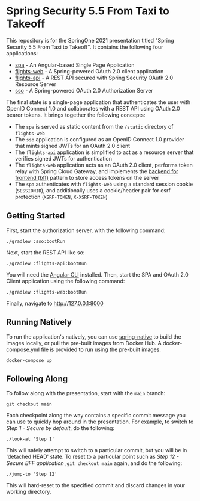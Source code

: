 Spring Security 5.5 From Taxi to Takeoff
==

This repository is for the SpringOne 2021 presentation titled "Spring Security 5.5 From Taxi to Takeoff".
It contains the following four applications:

* [spa](/spa) - An Angular-based Single Page Application
* [flights-web](/flights-web) - A Spring-powered OAuth 2.0 client application
* [flights-api](/flights-api) - A REST API secured with Spring Security OAuth 2.0 Resource Server
* [sso](/sso) - A Spring-powered OAuth 2.0 Authorization Server

The final state is a single-page application that authenticates the user with OpenID Connect 1.0 and collaborates with a REST API using OAuth 2.0 bearer tokens. It brings together the following concepts:

* The `spa` is served as static content from the `/static` directory of `flights-web`
* The `sso` application is configured as an OpenID Connect 1.0 provider that mints signed JWTs for an OAuth 2.0 client
* The `flights-api` application is simplified to act as a resource server that verifies signed JWTs for authentication
* The `flights-web` application acts as an OAuth 2.0 client, performs token relay with Spring Cloud Gateway, and implements the [backend for frontend (bff)](https://www.ietf.org/id/draft-bertocci-oauth2-tmi-bff-01.html) pattern to store access tokens on the server
* The `spa` authenticates with `flights-web` using a standard session cookie (`SESSIONID`), and additionally uses a cookie/header pair for csrf protection (`XSRF-TOKEN`, `X-XSRF-TOKEN`)

Getting Started
--

First, start the authorization server, with the following command:

```shell
./gradlew :sso:bootRun
```

Next, start the REST API like so:

```shell
./gradlew :flights-api:bootRun
```

You will need the [Angular CLI](https://angular.io/cli) installed.
Then, start the SPA and OAuth 2.0 Client application using the following command:

```shell
./gradlew :flights-web:bootRun
```

Finally, navigate to http://127.0.0.1:8000

Running Natively
--

To run the application's natively, you can use [spring-native](https://docs.spring.io/spring-native/docs/current/reference/htmlsingle/#getting-started-native-image) to build the images locally, or pull the pre-built images from Docker Hub. A docker-compose.yml file is provided to run using the pre-built images.

```shell
docker-compose up
```

Following Along
--

To follow along with the presentation, start with the `main` branch:

```shell
git checkout main
```

Each checkpoint along the way contains a specific commit message you can use to quickly hop around in the presentation. For example, to switch to *Step 1 - Secure by default*, do the following:

```shell
./look-at 'Step 1'
```

This will safely attempt to switch to a particular commit, but you will be in 'detached HEAD' state. To reset to a particular point such as *Step 12 - Secure BFF application* ,`git checkout main` again, and do the following:

```shell
./jump-to 'Step 12'
```

This will hard-reset to the specified commit and discard changes in your working directory.